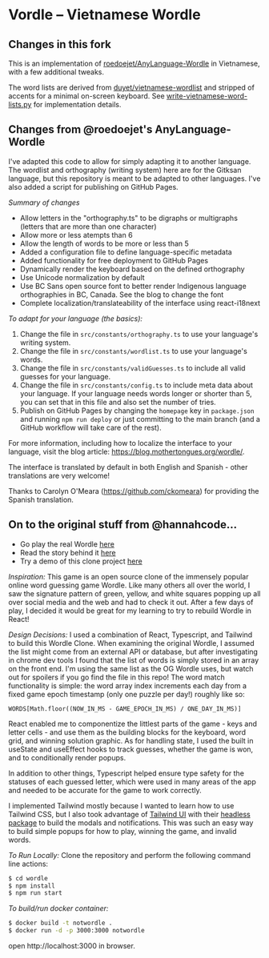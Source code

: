 # Vordle – Vietnamese Wordle

## Changes in this fork

This is an implementation of [roedoejet/AnyLanguage-Wordle](https://github.com/roedoejet/AnyLanguage-Wordle) in Vietnamese, with a few additional tweaks.

The word lists are derived from [duyet/vietnamese-wordlist](https://github.com/duyet/vietnamese-wordlist) and stripped of accents for a minimal on-screen keyboard. See [write-vietnamese-word-lists.py](./write-vietnamese-word-lists.py) for implementation details.

## Changes from @roedoejet's AnyLanguage-Wordle

I've adapted this code to allow for simply adapting it to another language. The wordlist and orthography (writing system) here are for the Gitksan language, but this repository is meant to be adapted to other languages. I've also added a script for publishing on GitHub Pages.

_Summary of changes_

- Allow letters in the "orthography.ts" to be digraphs or multigraphs (letters that are more than one character)
- Allow more or less atempts than 6
- Allow the length of words to be more or less than 5
- Added a configuration file to define language-specific metadata
- Added functionality for free deployment to GitHub Pages
- Dynamically render the keyboard based on the defined orthography
- Use Unicode normalization by default
- Use BC Sans open source font to better render Indigenous language orthographies in BC, Canada. See the blog to change the font
- Complete localization/translateability of the interface using react-i18next

_To adapt for your language (the basics):_

1. Change the file in `src/constants/orthography.ts` to use your language's writing system.
2. Change the file in `src/constants/wordlist.ts` to use your language's words.
3. Change the file in `src/constants/validGuesses.ts` to include all valid guesses for your language.
4. Change the file in `src/constants/config.ts` to include meta data about your language. If your language needs words longer or shorter than 5, you can set that in this file and also set the number of tries.
5. Publish on GitHub Pages by changing the `homepage` key in `package.json` and running `npm run deploy` or just committing to the main branch (and a GitHub workflow will take care of the rest).

For more information, including how to localize the interface to your language, visit the blog article: https://blog.mothertongues.org/wordle/.

The interface is translated by default in both English and Spanish - other translations are very welcome! 

Thanks to Carolyn O'Meara (https://github.com/ckomeara) for providing the Spanish translation.

## On to the original stuff from @hannahcode...

- Go play the real Wordle [here](https://www.powerlanguage.co.uk/wordle/)
- Read the story behind it [here](https://www.nytimes.com/2022/01/03/technology/wordle-word-game-creator.html)
- Try a demo of this clone project [here](https://wordle.hannahmariepark.com)

_Inspiration:_
This game is an open source clone of the immensely popular online word guessing game Wordle. Like many others all over the world, I saw the signature pattern of green, yellow, and white squares popping up all over social media and the web and had to check it out. After a few days of play, I decided it would be great for my learning to try to rebuild Wordle in React!

_Design Decisions:_
I used a combination of React, Typescript, and Tailwind to build this Wordle Clone. When examining the original Wordle, I assumed the list might come from an external API or database, but after investigating in chrome dev tools I found that the list of words is simply stored in an array on the front end. I'm using the same list as the OG Wordle uses, but watch out for spoilers if you go find the file in this repo! The word match functionality is simple: the word array index increments each day from a fixed game epoch timestamp (only one puzzle per day!) roughly like so:

```
WORDS[Math.floor((NOW_IN_MS - GAME_EPOCH_IN_MS) / ONE_DAY_IN_MS)]
```

React enabled me to componentize the littlest parts of the game - keys and letter cells - and use them as the building blocks for the keyboard, word grid, and winning solution graphic. As for handling state, I used the built in useState and useEffect hooks to track guesses, whether the game is won, and to conditionally render popups.

In addition to other things, Typescript helped ensure type safety for the statuses of each guessed letter, which were used in many areas of the app and needed to be accurate for the game to work correctly.

I implemented Tailwind mostly because I wanted to learn how to use Tailwind CSS, but I also took advantage of [Tailwind UI](https://tailwindui.com/) with their [headless package](https://headlessui.dev/) to build the modals and notifications. This was such an easy way to build simple popups for how to play, winning the game, and invalid words.

_To Run Locally:_
Clone the repository and perform the following command line actions:
```bash
$ cd wordle
$ npm install
$ npm run start
```

_To build/run docker container:_
```bash
$ docker build -t notwordle .
$ docker run -d -p 3000:3000 notwordle
```
open http://localhost:3000 in browser.

